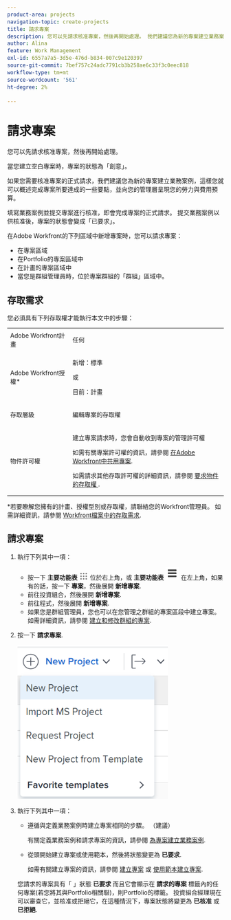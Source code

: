 ```yaml
---
product-area: projects
navigation-topic: create-projects
title: 請求專案
description: 您可以先請求核准專案，然後再開始處理。 我們建議您為新的專案建立業務案例，以便您可以概述完成專案所要達成的一些要點，並向管理層呈現您的人力與費用預算。 填寫業務案例並提交專案進行核准，即會完成專案的正式請求。 提交業務案例以供核准後，專案的狀態會變成「已要求」。
author: Alina
feature: Work Management
exl-id: 6557a7a5-3d5e-476d-b834-007c9e120397
source-git-commit: 7bef757c24adc7791cb3b258ae6c33f3c0eec818
workflow-type: tm+mt
source-wordcount: '561'
ht-degree: 2%

---
```


# 請求專案

<!--Audited: April 2024-->

您可以先請求核准專案，然後再開始處理。

當您建立空白專案時，專案的狀態為「創意」。

如果您需要核准專案的正式請求，我們建議您為新的專案建立業務案例，這樣您就可以概述完成專案所要達成的一些要點，並向您的管理層呈現您的勞力與費用預算。

填寫業務案例並提交專案進行核准，即會完成專案的正式請求。 提交業務案例以供核准後，專案的狀態會變成「已要求」。

在Adobe Workfront的下列區域中新增專案時，您可以請求專案：

* 在專案區域
* 在Portfolio的專案區域中
* 在計畫的專案區域中
* 當您是群組管理員時，位於專案群組的「群組」區域中。

## 存取需求

您必須具有下列存取權才能執行本文中的步驟：

<table style="table-layout:auto"> 
 <col> 
 <col> 
 <tbody> 
  <tr> 
   <td role="rowheader">Adobe Workfront計畫</td> 
   <td> <p>任何</p> </td> 
  </tr> 
  <tr> 
   <td role="rowheader"> <p role="rowheader">Adobe Workfront授權*</p> </td> 
   <td> <p>新增：標準 </p>
   或
   <p>目前：計畫 </p>
   </td> 
  </tr> 
  <tr> 
   <td role="rowheader">存取層級</td> 
   <td> <p>編輯專案的存取權</p> </td> 
  </tr> 
  <tr> 
   <td role="rowheader">物件許可權</td> 
   <td> <p>建立專案請求時，您會自動收到專案的管理許可權 </p> <p> 如需有關專案許可權的資訊，請參閱 <a href="../../../workfront-basics/grant-and-request-access-to-objects/share-a-project.md" class="MCXref xref">在Adobe Workfront中共用專案</a>.</p> <p>如需請求其他存取許可權的詳細資訊，請參閱 <a href="../../../workfront-basics/grant-and-request-access-to-objects/request-access.md" class="MCXref xref">要求物件的存取權 </a>.</p> </td> 
  </tr> 
 </tbody> 
</table>

*若要瞭解您擁有的計畫、授權型別或存取權，請聯絡您的Workfront管理員。 如需詳細資訊，請參閱 [Workfront檔案中的存取需求](/help/quicksilver/administration-and-setup/add-users/access-levels-and-object-permissions/access-level-requirements-in-documentation.md).

## 請求專案

1. 執行下列其中一項：

   * 按一下 **主要功能表** ![](assets/main-menu-icon.png) 位於右上角，或 **主要功能表** ![](assets/lines-main-menu.png) 在左上角，如果有的話，按一下 **專案**，然後展開 **新增專案**.
   * 前往投資組合，然後展開 **新增專案**.
   * 前往程式，然後展開 **新增專案**.
   * 如果您是群組管理員，您也可以在您管理之群組的專案區段中建立專案。 如需詳細資訊，請參閱 [建立和修改群組的專案](../../../administration-and-setup/manage-groups/work-with-group-objects/create-and-modify-a-groups-projects.md).

1. 按一下 **請求專案**.

   ![](assets/new-project-dropdown-nwe-350x358.png)

1. 執行下列其中一項：

   * 遵循與定義業務案例時建立專案相同的步驟。 （建議）

     有關定義業務案例和請求專案的資訊，請參閱 [為專案建立業務案例](../../../manage-work/projects/define-a-business-case/create-business-case.md).

   * 從頭開始建立專案或使用範本，然後將狀態變更為 **已要求**.

     如需有關建立專案的資訊，請參閱 [建立專案](../../../manage-work/projects/create-projects/create-project.md) 或 [使用範本建立專案](../../../manage-work/projects/create-projects/create-project-from-template.md).

   您請求的專案具有「 」狀態 **已要求** 而且它會顯示在 **請求的專案** 標籤內的任何專案(若您將其與Portfolio相關聯)，則Portfolio的標籤。 投資組合經理現在可以審查它，並核准或拒絕它，在這種情況下，專案狀態將變更為 **已核准** 或 **已拒絕**.
